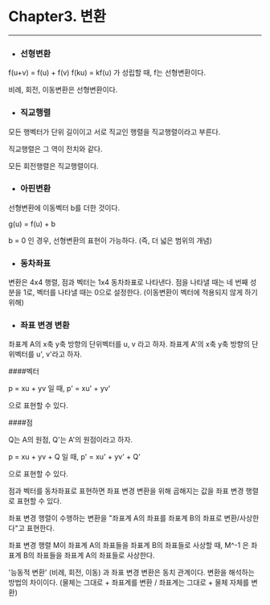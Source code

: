 # Chapter3. 변환

--------------------------------------------------

* ### 선형변환
  
f(u+v) = f(u) + f(v)
f(ku) = kf(u)
가 성립할 때, f는 선형변환이다.

비례, 회전, 이동변환은 선형변환이다.

* ### 직교행렬

모든 행벡터가 단위 길이이고 서로 직교인 행렬을 직교행렬이라고 부른다.

직교행렬은 그 역이 전치와 같다.

모든 회전행렬은 직교행렬이다.

* ### 아핀변환

선형변환에 이동벡터 b를 더한 것이다.

g(u) = f(u) + b

b = 0 인 경우, 선형변환의 표현이 가능하다. (즉, 더 넓은 범위의 개념)

* ### 동차좌표

변환은 4x4 행렬, 점과 벡터는 1x4 동차좌표로 나타낸다.
점을 나타낼 때는 네 번째 성분을 1로, 벡터를 나타낼 때는 0으로 설정한다.
(이동변환이 벡터에 적용되지 않게 하기 위해)

* ### 좌표 변경 변환

좌표계 A의 x축 y축 방향의 단위벡터를 u, v 라고 하자.
좌표계 A'의 x축 y축 방향의 단위벡터를 u', v'라고 하자.

####벡터 

p = xu + yv 일 때, p' = xu' + yv'

으로 표현할 수 있다.

####점

Q는 A의 원점, Q'는 A'의 원점이라고 하자.

p = xu + yv + Q 일 때, p' = xu' + yv' + Q'

으로 표현할 수 있다.


점과 벡터를 동차좌표로 표현하면 좌표 변경 변환을 위해 곱해지는 값을 좌표 변경 행렬로 표현할 수 있다.

좌표 변경 행렬이 수행하는 변환을 "좌표계 A의 좌표를 좌표계 B의 좌표로 변환/사상한다"고 표현한다.

좌표 변경 행렬 M이 좌표계 A의 좌표들을 좌표계 B의 좌표들로 사상할 때, M^-1 은 좌표계 B의 좌표들을 좌표계 A의 좌표들로 사상한다.

'능동적 변환' (비례, 회전, 이동) 과 좌표 변경 변환은 동치 관계이다.
변환을 해석하는 방법의 차이이다. 
(물체는 그대로 + 좌표계를 변환 / 좌표계는 그대로 + 물체 자체를 변환)